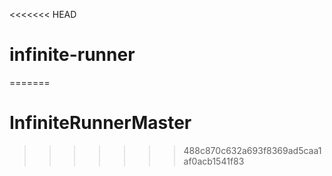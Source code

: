 <<<<<<< HEAD
# infinite-runner
=======
# InfiniteRunnerMaster
>>>>>>> 488c870c632a693f8369ad5caa1af0acb1541f83
